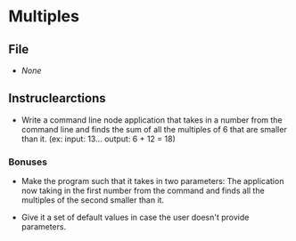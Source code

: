 # Multiples

## File

* *None*

## Instruclearctions

* Write a command line node application that takes in a number from the command line and finds the sum of all the multiples of 6 that are smaller than it. (ex: input: 13... output: 6 + 12 = 18)

### Bonuses

* Make the program such that it takes in two parameters: The application now taking in the first number from the command and finds all the multiples of the second smaller than it.

* Give it a set of default values in case the user doesn't provide parameters.
